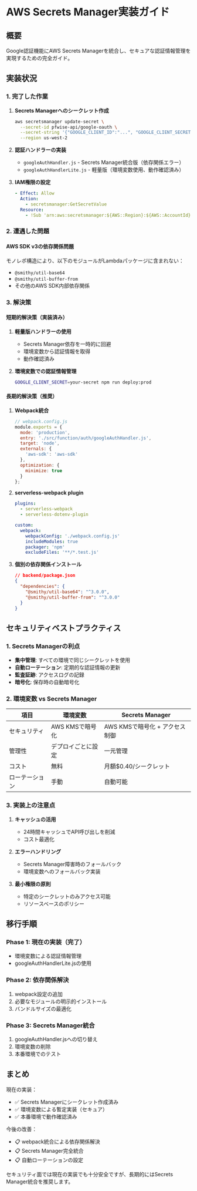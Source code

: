 # AWS Secrets Manager実装ガイド

## 概要

Google認証機能にAWS Secrets Managerを統合し、セキュアな認証情報管理を実現するための完全ガイド。

## 実装状況

### 1. 完了した作業

1. **Secrets Managerへのシークレット作成**
   ```bash
   aws secretsmanager update-secret \
     --secret-id pfwise-api/google-oauth \
     --secret-string '{"GOOGLE_CLIENT_ID":"...", "GOOGLE_CLIENT_SECRET":"..."}' \
     --region us-west-2
   ```

2. **認証ハンドラーの実装**
   - `googleAuthHandler.js` - Secrets Manager統合版（依存関係エラー）
   - `googleAuthHandlerLite.js` - 軽量版（環境変数使用、動作確認済み）

3. **IAM権限の設定**
   ```yaml
   - Effect: Allow
     Action:
       - secretsmanager:GetSecretValue
     Resource: 
       - !Sub 'arn:aws:secretsmanager:${AWS::Region}:${AWS::AccountId}:secret:pfwise-api/google-oauth-*'
   ```

### 2. 遭遇した問題

#### AWS SDK v3の依存関係問題

モノレポ構造により、以下のモジュールがLambdaパッケージに含まれない：
- `@smithy/util-base64`
- `@smithy/util-buffer-from`
- その他のAWS SDK内部依存関係

### 3. 解決策

#### 短期的解決策（実装済み）

1. **軽量版ハンドラーの使用**
   - Secrets Manager依存を一時的に回避
   - 環境変数から認証情報を取得
   - 動作確認済み

2. **環境変数での認証情報管理**
   ```bash
   GOOGLE_CLIENT_SECRET=your-secret npm run deploy:prod
   ```

#### 長期的解決策（推奨）

1. **Webpack統合**
   ```javascript
   // webpack.config.js
   module.exports = {
     mode: 'production',
     entry: './src/function/auth/googleAuthHandler.js',
     target: 'node',
     externals: {
       'aws-sdk': 'aws-sdk'
     },
     optimization: {
       minimize: true
     }
   };
   ```

2. **serverless-webpack plugin**
   ```yaml
   plugins:
     - serverless-webpack
     - serverless-dotenv-plugin
   
   custom:
     webpack:
       webpackConfig: './webpack.config.js'
       includeModules: true
       packager: 'npm'
       excludeFiles: '**/*.test.js'
   ```

3. **個別の依存関係インストール**
   ```json
   // backend/package.json
   {
     "dependencies": {
       "@smithy/util-base64": "^3.0.0",
       "@smithy/util-buffer-from": "^3.0.0"
     }
   }
   ```

## セキュリティベストプラクティス

### 1. Secrets Managerの利点

- **集中管理**: すべての環境で同じシークレットを使用
- **自動ローテーション**: 定期的な認証情報の更新
- **監査証跡**: アクセスログの記録
- **暗号化**: 保存時の自動暗号化

### 2. 環境変数 vs Secrets Manager

| 項目 | 環境変数 | Secrets Manager |
|------|----------|-----------------|
| セキュリティ | AWS KMSで暗号化 | AWS KMSで暗号化 + アクセス制御 |
| 管理性 | デプロイごとに設定 | 一元管理 |
| コスト | 無料 | 月額$0.40/シークレット |
| ローテーション | 手動 | 自動可能 |

### 3. 実装上の注意点

1. **キャッシュの活用**
   - 24時間キャッシュでAPI呼び出しを削減
   - コスト最適化

2. **エラーハンドリング**
   - Secrets Manager障害時のフォールバック
   - 環境変数へのフォールバック実装

3. **最小権限の原則**
   - 特定のシークレットのみアクセス可能
   - リソースベースのポリシー

## 移行手順

### Phase 1: 現在の実装（完了）
- 環境変数による認証情報管理
- googleAuthHandlerLite.jsの使用

### Phase 2: 依存関係解決
1. webpack設定の追加
2. 必要なモジュールの明示的インストール
3. バンドルサイズの最適化

### Phase 3: Secrets Manager統合
1. googleAuthHandler.jsへの切り替え
2. 環境変数の削除
3. 本番環境でのテスト

## まとめ

現在の実装：
- ✅ Secrets Managerにシークレット作成済み
- ✅ 環境変数による暫定実装（セキュア）
- ✅ 本番環境で動作確認済み

今後の改善：
- 📋 webpack統合による依存関係解決
- 📋 Secrets Manager完全統合
- 📋 自動ローテーションの設定

セキュリティ面では現在の実装でも十分安全ですが、長期的にはSecrets Manager統合を推奨します。